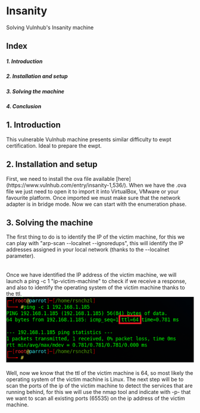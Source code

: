 # Insanity 
Solving Vulnhub's Insanity  machine

<div>
  <h2>Index</h2>
  <h5>1. Introduction<h5>
  <h5>2. Installation and setup</h5>
  <h5>3. Solving the machine</h5>
  <h5>4. Conclusion</h5>
</div>

<div>
  <h2>1. Introduction</h2>
 This vulnerable Vulnhub machine presents similar difficulty to ewpt certification. Ideal to prepare the ewpt.
  <div>
  <h2>2. Installation and setup</h2>
  
</div>
  First, we need to install the ova file available [here](https://www.vulnhub.com/entry/insanity-1,536/). When we have the .ova file we just need to open it to import it into VirtualBox, VMware or your favourite platform.  Once imported we must make sure that the network adapter is in bridge mode. Now we can start with the enumeration phase.
 <h2>  3. Solving the machine</h2>
 The first thing to do is to identify the IP of the victim machine, for this we can play with "arp-scan --localnet --ignoredups", this will identify the IP addresses assigned in your local network (thanks to the --localnet parameter).<br/>
  <img src=""/> <br/>
  <br/>
  Once we have identified the IP address of the victim machine, we will launch a ping -c 1 "ip-victim-machine" to check if we receive a response, and also to identify the operating system of the victim machine thanks to the ttl.<br/>
  <img src="https://github.com/rsnchzl/insanity/blob/main/screenshots/ping.png"/> <br/>
  <br/>
  Well, now we know that the ttl of the victim machine is 64, so most likely the operating system of the victim machine is Linux. 
  The next step will be to scan the ports of the ip of the victim machine to detect the services that are running behind, for this we will use the nmap tool and indicate with -p- that we want to scan all existing ports (65535) on the ip address of the victim machine.
</div>
